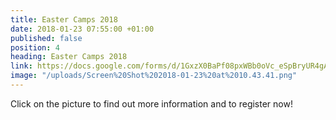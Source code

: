 ```yaml
---
title: Easter Camps 2018
date: 2018-01-23 07:55:00 +01:00
published: false
position: 4
heading: Easter Camps 2018
link: https://docs.google.com/forms/d/1GxzX0BaPf08pxWBb0oVc_eSpBryUR4gAWH5n1nt2qD0/edit
image: "/uploads/Screen%20Shot%202018-01-23%20at%2010.43.41.png"
---
```


Click on the picture to find out more information and to register now!